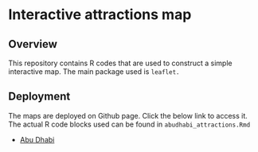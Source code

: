 # Interactive attractions map


## Overview
This repository contains R codes that are used to construct a simple interactive map.
The main package used is `leaflet.`


## Deployment

The maps are deployed on Github page. Click the below link to access it. The actual R code blocks used can be found in `abudhabi_attractions.Rmd` 

- [Abu Dhabi](https://jasonsuk.github.io/attractions_map/abudhabi_attractions.html)



